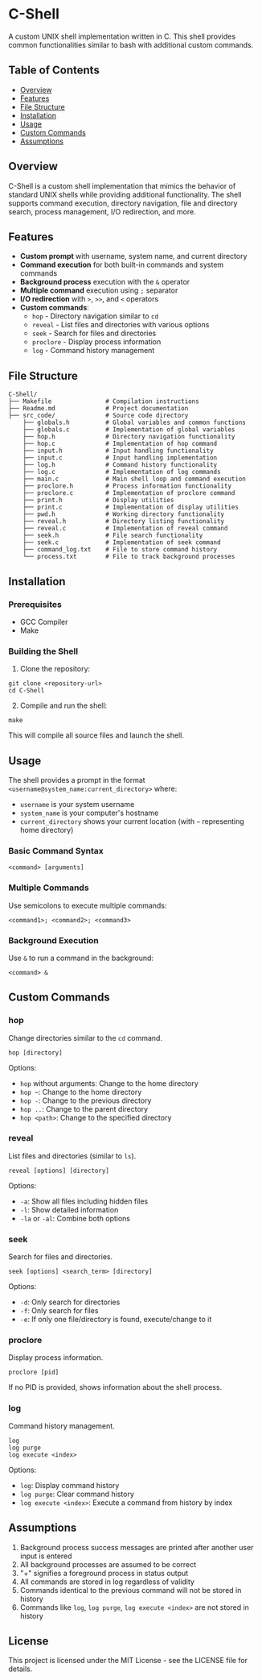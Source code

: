 # C-Shell

A custom UNIX shell implementation written in C. This shell provides common functionalities similar to bash with additional custom commands.

## Table of Contents
- [Overview](#overview)
- [Features](#features)
- [File Structure](#file-structure)
- [Installation](#installation)
- [Usage](#usage)
- [Custom Commands](#custom-commands)
- [Assumptions](#assumptions)

## Overview

C-Shell is a custom shell implementation that mimics the behavior of standard UNIX shells while providing additional functionality. The shell supports command execution, directory navigation, file and directory search, process management, I/O redirection, and more.

## Features

- **Custom prompt** with username, system name, and current directory
- **Command execution** for both built-in commands and system commands
- **Background process** execution with the `&` operator
- **Multiple command** execution using `;` separator
- **I/O redirection** with `>`, `>>`, and `<` operators
- **Custom commands**:
  - `hop` - Directory navigation similar to `cd`
  - `reveal` - List files and directories with various options
  - `seek` - Search for files and directories
  - `proclore` - Display process information
  - `log` - Command history management

## File Structure

```
C-Shell/
├── Makefile               # Compilation instructions
├── Readme.md              # Project documentation
├── src_code/              # Source code directory
    ├── globals.h          # Global variables and common functions
    ├── globals.c          # Implementation of global variables
    ├── hop.h              # Directory navigation functionality
    ├── hop.c              # Implementation of hop command
    ├── input.h            # Input handling functionality
    ├── input.c            # Input handling implementation
    ├── log.h              # Command history functionality
    ├── log.c              # Implementation of log commands
    ├── main.c             # Main shell loop and command execution
    ├── proclore.h         # Process information functionality
    ├── proclore.c         # Implementation of proclore command
    ├── print.h            # Display utilities
    ├── print.c            # Implementation of display utilities
    ├── pwd.h              # Working directory functionality
    ├── reveal.h           # Directory listing functionality
    ├── reveal.c           # Implementation of reveal command
    ├── seek.h             # File search functionality
    ├── seek.c             # Implementation of seek command
    ├── command_log.txt    # File to store command history
    └── process.txt        # File to track background processes
```

## Installation

### Prerequisites
- GCC Compiler
- Make

### Building the Shell
1. Clone the repository:
```
git clone <repository-url>
cd C-Shell
```

2. Compile and run the shell:
```
make
```

This will compile all source files and launch the shell.

## Usage

The shell provides a prompt in the format `<username@system_name:current_directory>` where:
- `username` is your system username
- `system_name` is your computer's hostname
- `current_directory` shows your current location (with `~` representing home directory)

### Basic Command Syntax
```
<command> [arguments]
```

### Multiple Commands
Use semicolons to execute multiple commands:
```
<command1>; <command2>; <command3>
```

### Background Execution
Use `&` to run a command in the background:
```
<command> &
```

## Custom Commands

### hop
Change directories similar to the `cd` command.

```
hop [directory]
```

Options:
- `hop` without arguments: Change to the home directory
- `hop ~`: Change to the home directory
- `hop -`: Change to the previous directory
- `hop ..`: Change to the parent directory
- `hop <path>`: Change to the specified directory

### reveal
List files and directories (similar to `ls`).

```
reveal [options] [directory]
```

Options:
- `-a`: Show all files including hidden files
- `-l`: Show detailed information
- `-la` or `-al`: Combine both options

### seek
Search for files and directories.

```
seek [options] <search_term> [directory]
```

Options:
- `-d`: Only search for directories
- `-f`: Only search for files
- `-e`: If only one file/directory is found, execute/change to it

### proclore
Display process information.

```
proclore [pid]
```

If no PID is provided, shows information about the shell process.

### log
Command history management.

```
log
log purge
log execute <index>
```

Options:
- `log`: Display command history
- `log purge`: Clear command history
- `log execute <index>`: Execute a command from history by index

## Assumptions

1. Background process success messages are printed after another user input is entered
2. All background processes are assumed to be correct
3. "+" signifies a foreground process in status output
4. All commands are stored in log regardless of validity
5. Commands identical to the previous command will not be stored in history
6. Commands like `log`, `log purge`, `log execute <index>` are not stored in history

## License

This project is licensed under the MIT License - see the LICENSE file for details.